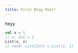 ```yaml
---
title: First Blog Post!
---
```


heyy

```scala
val x = 1
// x: Int = 1
List(x, x)
// res0: List[Int] = List(1, 1)
```
